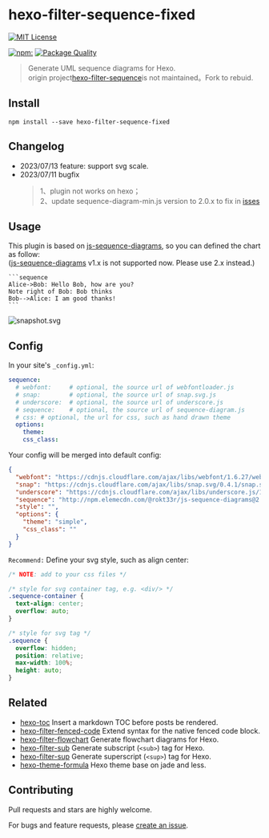 # hexo-filter-sequence-fixed

[![MIT License](https://img.shields.io/badge/license-MIT_License-green.svg?style=flat-square)](https://github.com/MinionTim/hexo-filter-sequence-fixed/blob/master/LICENSE)

[![npm:](https://img.shields.io/npm/v/hexo-filter-sequence-fixed.svg?style=flat-square)](https://www.npmjs.com/packages/hexo-filter-sequence-fixed)
[![Package Quality](https://npm.packagequality.com/shield/hexo-filter-sequence-fixed.svg)](https://packagequality.com/#?package=hexo-filter-sequence-fixed)

> Generate UML sequence diagrams for Hexo.<br>
>origin project[hexo-filter-sequence](https://github.com/bubkoo/hexo-filter-sequence)is not maintained。Fork to rebuid.
## Install

```
npm install --save hexo-filter-sequence-fixed
```

## Changelog
- 2023/07/13 feature: support svg scale. 
- 2023/07/11 bugfix 
  > 1、plugin not works on hexo；<br>
  > 2、update sequence-diagram-min.js version to 2.0.x to fix in [isses](https://github.com/bramp/js-sequence-diagrams/issues/15js-sequence-diagrams)

## Usage

This plugin is based on [js-sequence-diagrams](https://github.com/bramp/js-sequence-diagrams), so you can defined the chart as follow:  
([js-sequence-diagrams](https://github.com/bramp/js-sequence-diagrams) v1.x is not supported now. Please use 2.x instead.)

    ```sequence
    Alice->Bob: Hello Bob, how are you?
    Note right of Bob: Bob thinks
    Bob-->Alice: I am good thanks!
    ```

![snapshot.svg](https://cdn.rawgit.com/MinionTim/hexo-filter-sequence-fixed/master/snapshot.svg)

## Config
   
In your site's `_config.yml`:

```yaml
sequence:
  # webfont:     # optional, the source url of webfontloader.js
  # snap:        # optional, the source url of snap.svg.js
  # underscore:  # optional, the source url of underscore.js
  # sequence:    # optional, the source url of sequence-diagram.js
  # css: # optional, the url for css, such as hand drawn theme 
  options: 
    theme: 
    css_class: 
```
   
Your config will be merged into default config:

```json
{
  "webfont": "https://cdnjs.cloudflare.com/ajax/libs/webfont/1.6.27/webfontloader.js",
  "snap": "https://cdnjs.cloudflare.com/ajax/libs/snap.svg/0.4.1/snap.svg-min.js",
  "underscore": "https://cdnjs.cloudflare.com/ajax/libs/underscore.js/1.8.3/underscore-min.js",
  "sequence": "http://npm.elemecdn.com/@rokt33r/js-sequence-diagrams@2.0.6-2/dist/sequence-diagram-min.js",
  "style": "",
  "options": {
    "theme": "simple",
    "css_class": ""
  }
}
```   
`Recommend:` Define your svg style, such as align center:
```css
/* NOTE: add to your css files */

/* style for svg container tag, e.g. <div/> */
.sequence-container {
  text-align: center;
  overflow: auto;
}

/* style for svg tag */
.sequence {
  overflow: hidden; 
  position: relative; 
  max-width: 100%; 
  height: auto;
}
```

## Related

- [hexo-toc](https://github.com/bubkoo/hexo-toc) Insert a markdown TOC before posts be rendered.
- [hexo-filter-fenced-code](https://github.com/bubkoo/hexo-filter-fenced-code) Extend syntax for the native fenced code block.
- [hexo-filter-flowchart](https://github.com/bubkoo/hexo-filter-flowchart) Generate flowchart diagrams for Hexo.
- [hexo-filter-sub](https://github.com/bubkoo/hexo-filter-sub) Generate subscript (`<sub>`) tag for Hexo.
- [hexo-filter-sup](https://github.com/bubkoo/hexo-filter-sup) Generate superscript (`<sup>`) tag for Hexo.
- [hexo-theme-formula](https://github.com/bubkoo/hexo-theme-formula) Hexo theme base on jade and less. 

## Contributing

Pull requests and stars are highly welcome.

For bugs and feature requests, please [create an issue](https://github.com/bubkoo/hexo-filter-sequence/issues/new).
